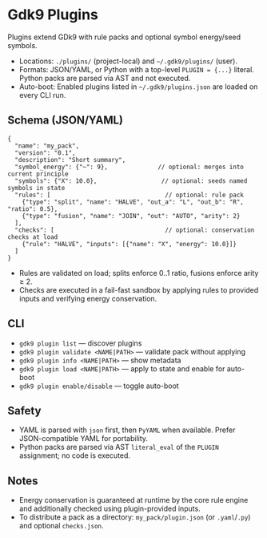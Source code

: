 # Gdk9 Plugins

Plugins extend GDk9 with rule packs and optional symbol energy/seed symbols.

- Locations: `./plugins/` (project-local) and `~/.gdk9/plugins/` (user).
- Formats: JSON/YAML, or Python with a top-level `PLUGIN = {...}` literal. Python packs are parsed via AST and not executed.
- Auto-boot: Enabled plugins listed in `~/.gdk9/plugins.json` are loaded on every CLI run.

## Schema (JSON/YAML)
```
{
  "name": "my_pack",
  "version": "0.1",
  "description": "Short summary",
  "symbol_energy": {"~": 9},              // optional: merges into current principle
  "symbols": {"X": 10.0},                  // optional: seeds named symbols in state
  "rules": [                                // optional: rule pack
    {"type": "split", "name": "HALVE", "out_a": "L", "out_b": "R", "ratio": 0.5},
    {"type": "fusion", "name": "JOIN", "out": "AUTO", "arity": 2}
  ],
  "checks": [                               // optional: conservation checks at load
    {"rule": "HALVE", "inputs": [{"name": "X", "energy": 10.0}]}
  ]
}
```

- Rules are validated on load; splits enforce 0..1 ratio, fusions enforce arity ≥ 2.
- Checks are executed in a fail-fast sandbox by applying rules to provided inputs and verifying energy conservation.

## CLI
- `gdk9 plugin list` — discover plugins
- `gdk9 plugin validate <NAME|PATH>` — validate pack without applying
- `gdk9 plugin info <NAME|PATH>` — show metadata
- `gdk9 plugin load <NAME|PATH>` — apply to state and enable for auto-boot
- `gdk9 plugin enable/disable` — toggle auto-boot

## Safety
- YAML is parsed with `json` first, then `PyYAML` when available. Prefer JSON-compatible YAML for portability.
- Python packs are parsed via AST `literal_eval` of the `PLUGIN` assignment; no code is executed.

## Notes
- Energy conservation is guaranteed at runtime by the core rule engine and additionally checked using plugin-provided inputs.
- To distribute a pack as a directory: `my_pack/plugin.json` (or `.yaml`/`.py`) and optional `checks.json`.

